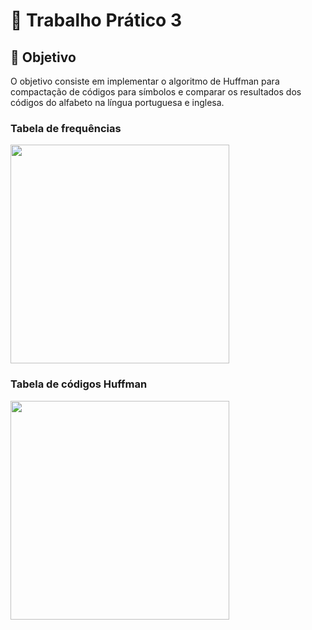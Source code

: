 # :hammer: Trabalho Prático 3

## :dart: Objetivo

O objetivo consiste em implementar o algoritmo de Huffman para compactação de códigos para símbolos e comparar os resultados dos códigos do alfabeto na língua portuguesa e inglesa.

<p align="center">
   <h3>Tabela de frequências</h3>
   <img src="https://user-images.githubusercontent.com/92659173/226213184-d6310300-ae2b-43dc-8962-0c55cf813ace.png" width="350px"  />
</p>

<p align="center">
   <h3>Tabela de códigos Huffman</h3>
   <img src="https://user-images.githubusercontent.com/92659173/226213224-bffec8d0-7ff1-4ac2-8640-012d81bb7cdd.png" width="350px" />
</p>
